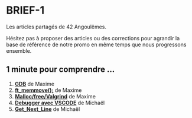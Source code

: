 # BRIEF-1
Les articles partagés de 42 Angoulêmes.

Hésitez pas à proposer des articles ou des corrections pour agrandir la base de référence de notre promo en même temps que nous progressons ensemble.

## 1 minute pour comprendre ...
1. **[GDB](01_mafissie_gdb.md)** de Maxime
2. **[ft_memmove();](02_mafissie_ft_memmove.md)** de Maxime
3. **[Malloc/free/Valgrind](03_mafissie_valgrind.md)** de Maxime
4. **[Debugger avec VSCODE](/04_mdaadoun_vscode_debug/04_mdaadoun_vscode_debug.md)** de Michaël
5. **[Get_Next_Line](/05_mdaadoun_gnl.md)** de Michaël
